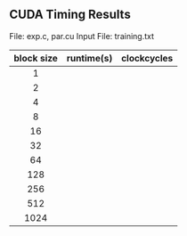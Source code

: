 ## CUDA Timing Results

File: exp.c, par.cu
Input File: training.txt

| block size | runtime(s)   | clockcycles  |
| :--------: | -----------: | -----------: |
| 1          |              |              |
| 2          |              |              |
| 4          |              |              |
| 8          |              |              |
| 16         |              |              |
| 32         |              |              |
| 64         |              |              |
| 128        |              |              |
| 256        |              |              |
| 512        |              |              |
| 1024       |              |              |
